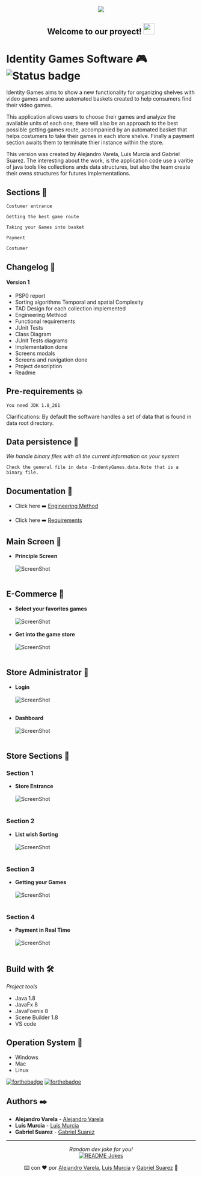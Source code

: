 <div align="center">
<img src="https://github.com/alejandro945/game-store/blob/master/src/ui/assets/images/screens/logo.png">
</div>
<div align="center">
<h2> Welcome to our proyect! <img src="https://github.com/ABSphreak/ABSphreak/blob/master/gifs/Hi.gif" width="30px"></h2>
</div>

# Identity Games Software 🎮 ![Status badge](https://img.shields.io/badge/status-in%20progress-yellow)

Identity Games aims to show a new functionality for organizing shelves with video games and some automated baskets created to help consumers find their video games.

This application allows users to choose their games and analyze the available units of each one, there will also be an approach to the best possible getting games route, accompanied by an automated basket that helps costumers to take their games in each store shelve. Finally a payment section awaits them to terminate thier instance within the store.

This version was created by Alejandro Varela, Luis Murcia and Gabriel Suarez. The interesting about the work, is the application code use a varitie of java tools like collections ands data structures, but also the team create their owns structures for futures implementations.

## Sections 🧩
```
Costumer entrance
```
```
Getting the best game route
```
```
Taking your Games into basket
```
```
Payment 
```
```
Costumer
```

## Changelog 🎯

#### Version 1
* PSP0 report
* Sorting algorithms Temporal and spatial Complexity
* TAD Design for each collection implemented
* Engineering Methiod
* Functional requirements
* JUnit Tests
* Class Diagram
* JUnit Tests diagrams
* Implementation done
* Screens modals
* Screens and navigation done
* Project description
* Readme

## Pre-requirements 💥
```
You need JDK 1.8_261
```

Clarifications: By default the software handles a set of data that is found in data root directory.

## Data persistence 🔩

_We handle binary files with all the current information on your system_

```
Check the general file in data -IndentyGames.data.Note that is a binary file.
```

## Documentation 📃

* Click here ➡️ [Engineering Method](https://github.com/alejandro945/game-store/blob/master/docs/ENGINEERING%20METHOD.pdf)

* Click here ➡️ [Requirements](https://github.com/alejandro945/game-store/blob/master/docs/FUNCTIONAL%20REQUIREMENTS%20.pdf)

## Main Screen 🚀
* <b>Principle Screen</b> <br><br>
![ScreenShot](https://github.com/alejandro945/game-store/blob/master/src/ui/assets/images/screens/init.png)<br><br>

## E-Commerce 🎲

* <b>Select your favorites games</b> <br><br>
![ScreenShot](https://github.com/alejandro945/game-store/blob/master/src/ui/assets/images/screens/e-commerce.png)<br><br>
* <b>Get into the game store</b> <br><br>
![ScreenShot](https://github.com/alejandro945/game-store/blob/master/src/ui/assets/images/screens/costumer.png)<br><br>

## Store Administrator 👤

* <b>Login</b> <br><br>
![ScreenShot](https://github.com/alejandro945/game-store/blob/master/src/ui/assets/images/screens/login.png)<br><br>

* <b>Dashboard</b> <br><br>
![ScreenShot](https://github.com/alejandro945/game-store/blob/master/src/ui/assets/images/screens/dashboard.png)<br><br>

## Store Sections 🛒

### Section 1

* <b>Store Entrance</b> <br><br>
![ScreenShot](https://github.com/alejandro945/game-store/blob/master/src/ui/assets/images/screens/section1.png)<br><br>

### Section 2 

* <b>List wish Sorting</b> <br><br>
![ScreenShot](https://github.com/alejandro945/game-store/blob/master/src/ui/assets/images/screens/section2.png)<br><br>

### Section 3
* <b>Getting your Games </b> <br><br>
![ScreenShot](https://github.com/alejandro945/game-store/blob/master/src/ui/assets/images/screens/section3.png)<br><br>

### Section 4

* <b>Payment in Real Time</b> <br><br>
![ScreenShot](https://github.com/alejandro945/game-store/blob/master/src/ui/assets/images/screens/section4.png)<br><br>



## Build with 🛠️

_Project tools_

* Java 1.8
* JavaFx 8
* JavaFoenix 8
* Scene Builder 1.8
* VS code

## Operation System 📢

* Windows
* Mac
* Linux

[![forthebadge](https://forthebadge.com/images/badges/made-with-java.svg)](https://forthebadge.com) [![forthebadge](https://forthebadge.com/images/badges/built-with-love.svg)](https://forthebadge.com)
## Authors ✒️

* **Alejandro Varela**  - [Alejandro Varela](https://github.com/alejandro945)
* **Luis Murcia**  - [Luis Murcia](https://github.com/luis486)
* **Gabriel Suarez** - [Gabriel Suarez](https://github.com/GabrielSB19)
---
<div align="center">
<i>Random dev joke for you!</i><br>
<a href="https://readme-jokes.vercel.app"><img align="center" src="https://readme-jokes.vercel.app/api" alt="README Jokes"></a>


⌨️ con ❤️ por [Alejandro Varela](https://github.com/alejandro945), [Luis Murcia](https://github.com/luis486) y [Gabriel Suarez](https://github.com/GabrielSB19) 🚀